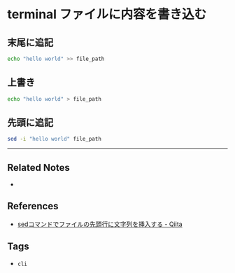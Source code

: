 # terminal ファイルに内容を書き込む
## 末尾に追記
```sh
echo "hello world" >> file_path
```

##  上書き
```sh
echo "hello world" > file_path
```

## 先頭に追記
```sh
sed -i "hello world" file_path
```

---
## Related Notes
- 

## References
- [sedコマンドでファイルの先頭行に文字列を挿入する - Qiita](https://qiita.com/U_ikki/items/b86ce318cb7c086bb6c1)

## Tags
- `cli` 